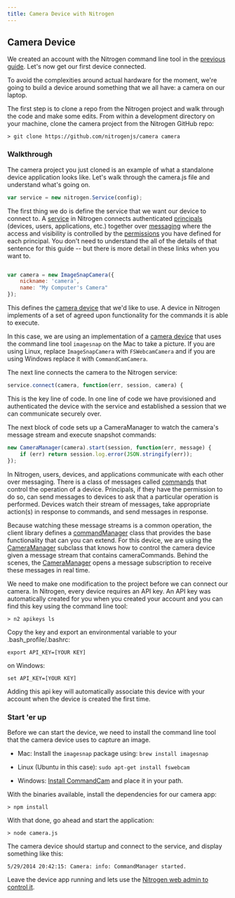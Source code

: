 ```yaml
---
title: Camera Device with Nitrogen
---
```


## Camera Device

We created an account with the Nitrogen command line tool in the [previous guide](setup.html).  Let's now get our first device connected.

To avoid the complexities around actual hardware for the moment, we're going to build a device around something that we all have: a camera on our laptop.

The first step is to clone a repo from the Nitrogen project and walk through the code and make some edits. From within a development directory on your machine, clone the camera project from the Nitrogen GitHub repo:

`> git clone https://github.com/nitrogenjs/camera camera`

### Walkthrough

The camera project you just cloned is an example of what a standalone device application looks like. Let's walk through the camera.js file and understand what's going on.

```javascript
var service = new nitrogen.Service(config);
```

The first thing we do is define the service that we want our device to connect to.  A [service](/docs/concepts/service.html) in Nitrogen connects authenticated [principals](/docs/concepts/principals.html) (devices, users, applications, etc.) together over [messaging](/docs/concepts/messages.html) where the access and visibility is controlled by the [permissions](/docs/concepts/permissions.html) you have defined for each principal. You don't need to understand the all of the details of that sentence for this guide -- but there is more detail in these links when you want to.

```javascript

var camera = new ImageSnapCamera({
    nickname: 'camera',
    name: "My Computer's Camera"
});

```

This defines the [camera device](/docs/devices/camera.html) that we'd like to use. A device in Nitrogen implements of a set of agreed upon functionality for the commands it is able to execute.

In this case, we are using an implementation of a [camera device](/docs/devices/camera.html) that uses the command line tool `imagesnap` on the Mac to take a picture. If you are using Linux, replace `ImageSnapCamera` with `FSWebcamCamera` and if you are using Windows replace it with `CommandCamCamera`.

The next line connects the camera to the Nitrogen service:

```javascript
service.connect(camera, function(err, session, camera) {
```

This is the key line of code.  In one line of code we have provisioned and authenticated the device with the service and established a session that we can communicate securely over.

The next block of code sets up a CameraManager to watch the camera's message stream and execute snapshot commands:

```javascript
new CameraManager(camera).start(session, function(err, message) {
    if (err) return session.log.error(JSON.stringify(err));
});
```

In Nitrogen, users, devices, and applications communicate with each other over messaging. There is a class of messages called [commands](/docs/concepts/commands.html) that control the operation of a device. Principals, if they have the permission to do so, can send messages to devices to ask that a particular operation is performed. Devices watch their stream of messages, take appropriate action(s) in response to commands, and send messages in response.

Because watching these message streams is a common operation, the client library defines a [commandManager](/docs/nitrogen/commandManager.html) class that provides the base functionality that can you can extend. For this device, we are using the [CameraManager](/docs/managers/cameraManager.html) subclass that knows how to control the camera device given a message stream that contains cameraCommands. Behind the scenes, the [CameraManager](/docs/managers/cameraManager.html) opens a message subscription to receive these messages in real time.

We need to make one modification to the project before we can connect our camera. In Nitrogen, every device requires an API key. An API key was automatically created for you when you created your account and you can find this key using the command line tool:

`> n2 apikeys ls`

Copy the key and export an environmental variable to your .bash_profile/.bashrc:

`export API_KEY=[YOUR KEY]`

on Windows:

`set API_KEY=[YOUR KEY]`

Adding this api key will automatically associate this device with your account when the device is created the first time.

### Start 'er up

Before we can start the device, we need to install the command line tool that the camera device uses to capture an image.

* Mac: Install the `imagesnap` package using: `brew install imagesnap`

* Linux (Ubuntu in this case): `sudo apt-get install fswebcam`

* Windows: [Install CommandCam](http://batchloaf.wordpress.com/commandcam/) and place it in your path.

With the binaries available, install the dependencies for our camera app:

`> npm install`

With that done, go ahead and start the application:

`> node camera.js`

The camera device should startup and connect to the service, and display something like this:

```
5/29/2014 20:42:15: Camera: info: CommandManager started.
```

Leave the device app running and lets use the [Nitrogen web admin to control it](admin.html).